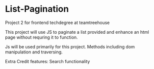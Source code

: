# List-Pagination
Project 2 for frontend techdegree at teamtreehouse

This project will use JS to paginate a list provided and enhance an html page without requring it to function.

Js will be used primarily for this project. Methods including dom manipulation and traversing.

Extra Credit features:
Search functionality
